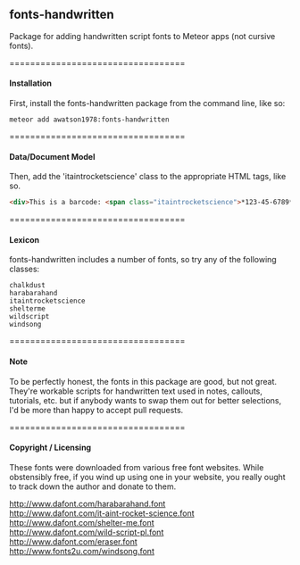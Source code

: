 ## fonts-handwritten

Package for adding handwritten script fonts to Meteor apps (not cursive fonts).


==================================
#### Installation

First, install the fonts-handwritten package from the command line, like so:

````
meteor add awatson1978:fonts-handwritten
````

==================================
#### Data/Document Model

Then, add the 'itaintrocketscience' class to the appropriate HTML tags, like so.

````html
<div>This is a barcode: <span class="itaintrocketscience">*123-45-6789*</span></div>
````


==================================
#### Lexicon

fonts-handwritten includes a number of fonts, so try any of the following classes:

````
chalkdust
harabarahand
itaintrocketscience
shelterme
wildscript
windsong
````

==================================
#### Note

To be perfectly honest, the fonts in this package are good, but not great.  They're workable scripts for handwritten text used in notes, callouts, tutorials, etc. but if anybody wants to swap them out for better selections, I'd be more than happy to accept pull requests.


==================================
#### Copyright / Licensing

These fonts were downloaded from various free font websites.  While obstensibly free, if you wind up using one in your website, you really ought to track down the author and donate to them.

http://www.dafont.com/harabarahand.font  
http://www.dafont.com/it-aint-rocket-science.font  
http://www.dafont.com/shelter-me.font  
http://www.dafont.com/wild-script-pl.font  
http://www.dafont.com/eraser.font  
http://www.fonts2u.com/windsong.font  
